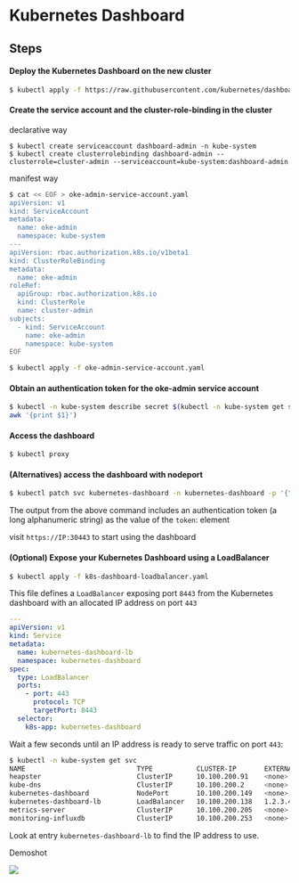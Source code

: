 # Kubernetes Dashboard

## Steps

#### Deploy the Kubernetes Dashboard on the new cluster

```bash
$ kubectl apply -f https://raw.githubusercontent.com/kubernetes/dashboard/v2.2.0/aio/deploy/recommended.yaml
```

#### Create the service account and the cluster-role-binding in the cluster

declarative way

```
$ kubectl create serviceaccount dashboard-admin -n kube-system
$ kubectl create clusterrolebinding dashboard-admin --clusterrole=cluster-admin --serviceaccount=kube-system:dashboard-admin
```

manifest way

```bash
$ cat << EOF > oke-admin-service-account.yaml
apiVersion: v1
kind: ServiceAccount
metadata:
  name: oke-admin
  namespace: kube-system
---
apiVersion: rbac.authorization.k8s.io/v1beta1
kind: ClusterRoleBinding
metadata:
  name: oke-admin
roleRef:
  apiGroup: rbac.authorization.k8s.io
  kind: ClusterRole
  name: cluster-admin
subjects:
  - kind: ServiceAccount
    name: oke-admin
    namespace: kube-system
EOF
```

```bash
$ kubectl apply -f oke-admin-service-account.yaml
```

#### Obtain an authentication token for the oke-admin service account

```bash
$ kubectl -n kube-system describe secret $(kubectl -n kube-system get secret | grep oke-admin |
awk '{print $1}')
```

#### Access the dashboard

```bash
$ kubectl proxy
```

#### (Alternatives) access the dashboard with nodeport

```bash
$ kubectl patch svc kubernetes-dashboard -n kubernetes-dashboard -p '{"spec":{"type":"NodePort","ports":[{"port":443,"targetPort":8443,"nodePort":30443}]}}'
```

The output from the above command includes an authentication token (a long alphanumeric string) as the value of the `token`: element

visit `https://IP:30443` to start using the dashboard

#### (Optional) Expose your Kubernetes Dashboard using a LoadBalancer

```bash
$ kubectl apply -f k8s-dashboard-loadbalancer.yaml
```

This file defines a `LoadBalancer` exposing port `8443` from the Kubernetes dashboard with an allocated IP address on port `443`

```yaml
---
apiVersion: v1
kind: Service
metadata:
  name: kubernetes-dashboard-lb
  namespace: kubernetes-dashboard
spec:
  type: LoadBalancer
  ports:
    - port: 443
      protocol: TCP
      targetPort: 8443
  selector:
    k8s-app: kubernetes-dashboard
```

Wait a few seconds until an IP address is ready to serve traffic on port `443`:

```bash
$ kubectl -n kube-system get svc
NAME                            TYPE           CLUSTER-IP       EXTERNAL-IP   PORT(S)         AGE
heapster                        ClusterIP      10.100.200.91    <none>        8443/TCP        30d
kube-dns                        ClusterIP      10.100.200.2     <none>        53/UDP,53/TCP   30d
kubernetes-dashboard            NodePort       10.100.200.149   <none>        443:32283/TCP   30d
kubernetes-dashboard-lb         LoadBalancer   10.100.200.138   1.2.3.4       443:30006/TCP   7m38s
metrics-server                  ClusterIP      10.100.200.205   <none>        443/TCP         30d
monitoring-influxdb             ClusterIP      10.100.200.253   <none>        8086/TCP        30d
```

Look at entry `kubernetes-dashboard-lb` to find the IP address to use.

Demoshot

![](https://github.com/yqlbu/cloud-computing-essentials/blob/master/examples/kubernetes/dashboard/dashboard.png)

